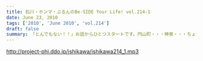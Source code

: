 ```yaml
---
title: 石川・ホンマ・ぶるんのBe-SIDE Your Life! vol.214-1
date: June 23, 2010
tags: ['2010', 'June 2010', 'vol.214']
draft: false
summary: 「とんでもない！！」お話からひとつスタートです。円山町・・・神泉・・・ちょっといかがわしい場所も近いですしね。NAMAE
---
```


http://project-phi.ddo.jp/ishikawa/ishikawa214_1.mp3